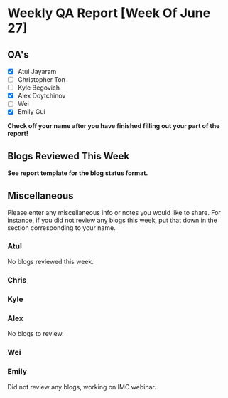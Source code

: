 # Weekly QA Report [Week Of June 27]

## QA's

- [X] Atul Jayaram
- [ ] Christopher Ton
- [ ] Kyle Begovich
- [x] Alex Doytchinov
- [ ] Wei
- [X] Emily Gui

**Check off your name after you have finished filling out your part of the report!**

## Blogs Reviewed This Week 

**See report template for the blog status format.**


## Miscellaneous 
Please enter any miscellaneous info or notes you would like to share. For instance, if you did not review any blogs this week, put that down in the section corresponding to your name.
 
### Atul

No blogs reviewed this week.

### Chris

### Kyle

### Alex

No blogs to review.

### Wei

### Emily

Did not review any blogs, working on IMC webinar.
